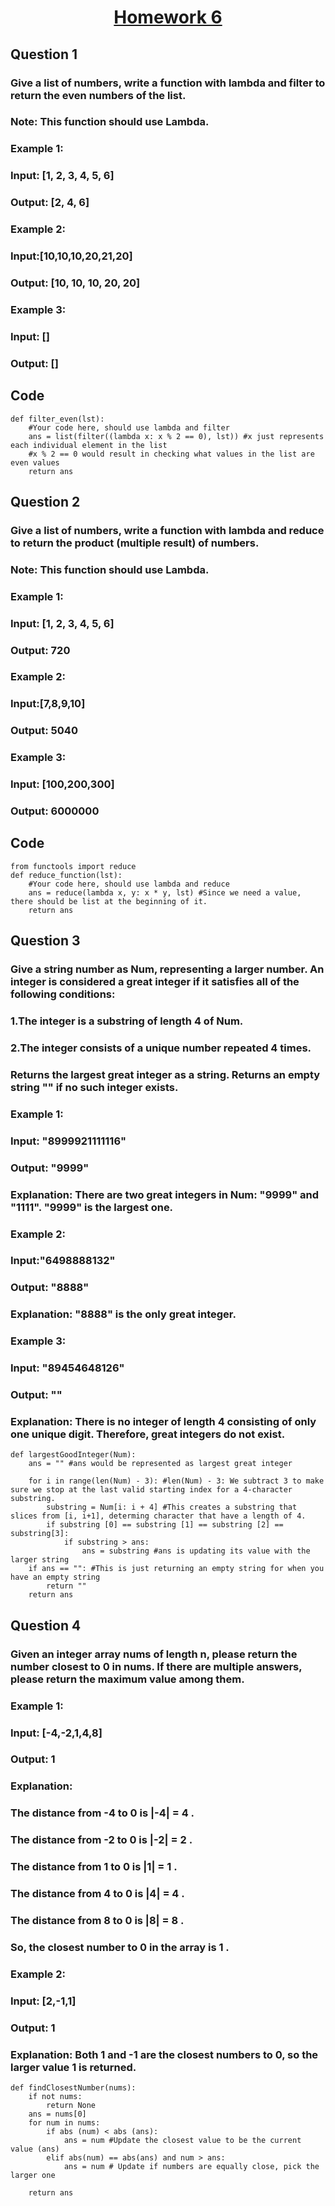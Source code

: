 # <p align="center"><ins> Homework 6 </ins></p>
## Question 1
### Give a list of numbers, write a function with lambda and filter to return the even numbers of the list.
### Note: This function should use Lambda. 

### Example 1:
### Input: [1, 2, 3, 4, 5, 6]
### Output: [2, 4, 6]

### Example 2:
### Input:[10,10,10,20,21,20]
### Output: [10, 10, 10, 20, 20]

### Example 3:
### Input: []
### Output: []

## Code
```{python}
def filter_even(lst):
    #Your code here, should use lambda and filter
    ans = list(filter((lambda x: x % 2 == 0), lst)) #x just represents each individual element in the list
    #x % 2 == 0 would result in checking what values in the list are even values
    return ans        
```

## Question 2 
### Give a list of numbers, write a function with lambda and reduce to return the product (multiple result) of numbers.
### Note: This function should use Lambda. 

### Example 1:
### Input: [1, 2, 3, 4, 5, 6]
### Output: 720

### Example 2:
### Input:[7,8,9,10]
### Output: 5040

### Example 3:
### Input: [100,200,300]
### Output: 6000000

## Code
```{python}
from functools import reduce
def reduce_function(lst):
    #Your code here, should use lambda and reduce
    ans = reduce(lambda x, y: x * y, lst) #Since we need a value, there should be list at the beginning of it.
    return ans
```

## Question 3 
### Give a string number as Num, representing a larger number. An integer is considered a great integer if it satisfies all of the following conditions:
### 1.The integer is a substring of length 4 of Num.
### 2.The integer consists of a unique number repeated 4 times.
### Returns the largest great integer as a string. Returns an empty string "" if no such integer exists.

### Example 1:
### Input: "8999921111116"
### Output: "9999"
### Explanation: There are two great integers in Num: "9999" and "1111". "9999" is the largest one.

### Example 2:
### Input:"6498888132"
### Output: "8888"
### Explanation: "8888" is the only great integer.

### Example 3:
### Input: "89454648126"
### Output: ""
### Explanation: There is no integer of length 4 consisting of only one unique digit. Therefore, great integers do not exist.

```{python}
def largestGoodInteger(Num):
    ans = "" #ans would be represented as largest great integer
    
    for i in range(len(Num) - 3): #len(Num) - 3: We subtract 3 to make sure we stop at the last valid starting index for a 4-character substring.
        substring = Num[i: i + 4] #This creates a substring that slices from [i, i+1], determing character that have a length of 4.
        if substring [0] == substring [1] == substring [2] == substring[3]:
            if substring > ans:
                ans = substring #ans is updating its value with the larger string
    if ans == "": #This is just returning an empty string for when you have an empty string 
        return ""
    return ans
```

## Question 4
### Given an integer array nums of length n, please return the number closest to 0 in nums. If there are multiple answers, please return the maximum value among them.

### Example 1:
### Input: [-4,-2,1,4,8]
### Output: 1
### Explanation: 
### The distance from -4 to 0 is |-4| = 4 .
### The distance from -2 to 0 is |-2| = 2 .
### The distance from 1 to 0 is |1| = 1 .
### The distance from 4 to 0 is |4| = 4 .
### The distance from 8 to 0 is |8| = 8 .
### So, the closest number to 0 in the array is 1 .

### Example 2:
### Input: [2,-1,1]
### Output: 1
### Explanation: Both 1 and -1 are the closest numbers to 0, so the larger value 1 is returned.

```{python}
def findClosestNumber(nums):
    if not nums:
        return None   
    ans = nums[0]
    for num in nums:
        if abs (num) < abs (ans):
            ans = num #Update the closest value to be the current value (ans)
        elif abs(num) == abs(ans) and num > ans:
            ans = num # Update if numbers are equally close, pick the larger one

    return ans
```

